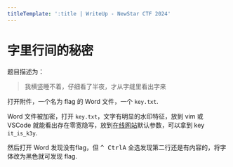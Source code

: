 ```yaml
---
titleTemplate: ':title | WriteUp - NewStar CTF 2024'
---
```


# 字里行间的秘密

题目描述为：

> 我横竖睡不着，仔细看了半夜，才从字缝里看出字来

打开附件，一个名为 flag 的 Word 文件，一个 `key.txt`.

Word 文件被加密，打开 `key.txt`，文字有明显的水印特征，放到 vim 或 VSCode 就能看出存在零宽隐写，放到[在线网站](https://www.mzy0.com/ctftools/zerowidth1/)默认参数，可以拿到 key `it_is_k3y`.

然后打开 Word 发现没有flag，但 <kbd>^ Ctrl</kbd><kbd>A</kbd> 全选发现第二行还是有内容的，将字体改为黑色就可发现 flag.
